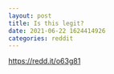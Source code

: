 ```yaml
--- 
layout: post 
title: Is this legit? 
date: 2021-06-22 1624414926 
categories: reddit 
--- 
```

https://redd.it/o63g81